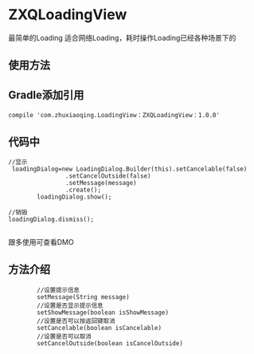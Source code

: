 # ZXQLoadingView
最简单的Loading 适合网络Loading，耗时操作Loading已经各种场景下的

## 使用方法
## Gradle添加引用
```
compile 'com.zhuxiaoqing.LoadingView：ZXQLoadingView：1.0.0'

```

## 代码中
```
//显示
 loadingDialog=new LoadingDialog.Builder(this).setCancelable(false)
                .setCancelOutside(false)
                .setMessage(message)
                .create();
        loadingDialog.show();
        
//销毁
loadingDialog.dismiss();
        
```
跟多使用可查看DMO
## 方法介绍
```
        //设置提示信息
        setMessage(String message)
        //设置是否显示提示信息
        setShowMessage(boolean isShowMessage)
        //设置是否可以按返回键取消
        setCancelable(boolean isCancelable)
        //设置是否可以取消
        setCancelOutside(boolean isCancelOutside)
```
